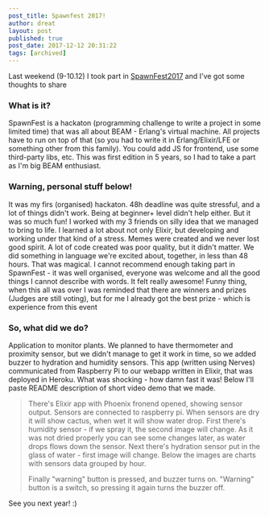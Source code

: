 ```yaml
---
post_title: Spawnfest 2017!
author: dreat
layout: post
published: true
post_date: 2017-12-12 20:31:22
tags: [archived]
---
```

Last weekend (9-10.12) I took part in <a href="https://spawnfest.github.io/" target="_blank" rel="noopener">SpawnFest2017</a> and I've got some thoughts to share
<h3>What is it?</h3>
SpawnFest is a hackaton (programming challenge to write a project in some limited time) that was all about BEAM - Erlang's virtual machine. All projects have to run on top of that (so you had to write it in Erlang/Elixir/LFE or something other from this family). You could add JS for frontend, use some third-party libs, etc. This was first edition in 5 years, so I had to take a part as I'm big BEAM enthusiast.
<h3>Warning, personal stuff below!</h3>
It was my firs (organised) hackaton. 48h deadline was quite stressful, and a lot of things didn't work. Being at beginner+ level didn't help either. But it was so much fun! I worked with my 3 friends on silly idea that we managed to bring to life. I learned a lot about not only Elixir, but developing and working under that kind of a stress. Memes were created and we never lost good spirit. A lot of code created was poor quality, but it didn't matter. We did something in language we're excited about, together, in less than 48 hours. That was magical. I cannot recommend enough taking part in SpawnFest - it was well organised, everyone was welcome and all the good things I cannot describe with words. It felt really awesome! Funny thing, when this all was over I was reminded that there are winners and prizes (Judges are still voting), but for me I already got the best prize - which is experience from this event
<h3>So, what did we do?</h3>
Application to monitor plants. We planned to have thermometer and proximity sensor, but we didn't manage to get it work in time, so we added buzzer to hydration and humidity sensors. This app (written using Nerves) communicated from Raspberry Pi to our webapp written in Elixir, that was deployed in Heroku. What was shocking - how damn fast it was! Below I'll paste README description of short video demo that we made.
<blockquote>There's Elixir app with Phoenix fronend opened, showing sensor output. Sensors are connected to raspberry pi. When sensors are dry it will show cactus, when wet it will show water drop. First there's humidity sensor - if we spray it, the second image will change. As it was not dried properly you can see some changes later, as water drops flows down the sensor. Next there's hydration sensor put in the glass of water - first image will change. Below the images are charts with sensors data grouped by hour.

Finally "warning" button is pressed, and buzzer turns on. "Warning" button is a switch, so pressing it again turns the buzzer off.
</blockquote>
See you next year! :)
